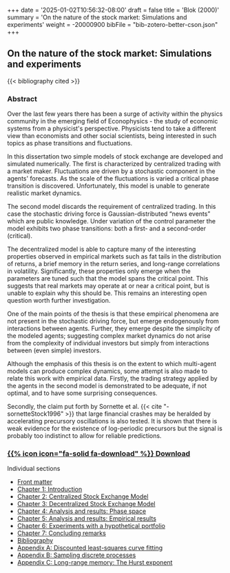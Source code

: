 +++
date = '2025-01-02T10:56:32-08:00'
draft = false
title = 'Blok (2000)'
summary = 'On the nature of the stock market: Simulations and experiments'
weight = -20000900
bibFile = "bib-zotero-better-cson.json"
+++
<!-- Must include "bib" in filename: https://labs.loupbrun.ca/hugo-cite/usage/ -->

## On the nature of the stock market: Simulations and experiments

<!-- 
{{< cite "blokNature2000b" >}}
 
Idea: Can I specify bibFile here or below to prevent sornetteStock1996 from being filled in here?
Can happen when I edit blok01.md, at least when running hugo server locally.
[Rik, 2025-01-02]
 -->
{{< bibliography cited >}}


### Abstract

Over the last few years there has been a surge of activity within the physics community in the emerging field of Econophysics - the study of economic systems from a physicist's perspective. Physicists tend to take a different view than economists and other social scientists, being interested in such topics as phase transitions and fluctuations.

In this dissertation two simple models of stock exchange are developed and simulated numerically. The first is characterized by centralized trading with a market maker. Fluctuations are driven by a stochastic component in the agents' forecasts. As the scale of the fluctuations is varied a critical phase transition is discovered. Unfortunately, this model is unable to generate realistic market dynamics.

The second model discards the requirement of centralized trading. In this case the stochastic driving force is Gaussian-distributed “news events” which are public knowledge. Under variation of the control parameter the model exhibits two phase transitions: both a first- and a second-order (critical).

The decentralized model is able to capture many of the interesting properties observed in empirical markets such as fat tails in the distribution of returns, a brief memory in the return series, and long-range correlations in volatility. Significantly, these properties only emerge when the parameters are tuned such that the model spans the critical point. This suggests that real markets may operate at or near a critical point, but is unable to explain why this should be. This remains an interesting open question worth further investigation.

One of the main points of the thesis is that these empirical phenomena are not present in the stochastic driving force, but emerge endogenously from interactions between agents. Further, they emerge despite the simplicity of the modeled agents; suggesting complex market dynamics do not arise from the complexity of individual investors but simply from interactions between (even simple) investors.

Although the emphasis of this thesis is on the extent to which multi-agent models can produce complex dynamics, some attempt is also made to relate this work with empirical data. Firstly, the trading strategy applied by the agents in the second model is demonstrated to be adequate, if not optimal, and to have some surprising consequences.

Secondly, the claim put forth by Sornette et al. {{< cite "-sornetteStock1996" >}} that large financial crashes may be heralded by accelerating precursory oscillations is also tested. It is shown that there is weak evidence for the existence of log-periodic precursors but the signal is probably too indistinct to allow for reliable predictions.


### [{{% icon icon="fa-solid fa-download" %}} Download](../blok00b.pdf)

Individual sections
* [Front matter](../blok00b-front.pdf)
* [Chapter 1: Introduction](../blok00b-ch1.pdf)
* [Chapter 2: Centralized Stock Exchange Model](../blok00b-ch2.pdf)
* [Chapter 3: Decentralized Stock Exchange Model](../blok00b-ch3.pdf)
* [Chapter 4: Analysis and results: Phase space](../blok00b-ch4.pdf)
* [Chapter 5: Analysis and results: Empirical results](../blok00b-ch5.pdf)
* [Chapter 6: Experiments with a hypothetical portfolio](../blok00b-ch6.pdf)
* [Chapter 7: Concluding remarks](../blok00b-ch7.pdf)
* [Bibliography](../blok00b-bib.pdf)
* [Appendix A: Discounted least-squares curve fitting](../blok00b-apa.pdf)
* [Appendix B: Sampling discrete processes](../blok00b-apb.pdf)
* [Appendix C: Long-range memory: The Hurst exponent](../blok00b-apc.pdf)
